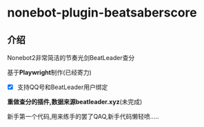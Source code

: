 # nonebot-plugin-beatsaberscore
## 介绍
Nonebot2非常简洁的节奏光剑BeatLeader查分

基于**Playwright**制作(已经寄力)

- [x] 支持QQ号和BeatLeader用户绑定

**重做查分的插件,数据来源beatleader.xyz**(未完成)

新手第一个代码,用来练手的罢了QAQ,新手代码懒轻喷.....
